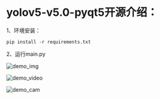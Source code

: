 # yolov5-v5.0-pyqt5开源介绍：



1、环境安装：

```
pip install -r requirements.txt
```

2、运行main.py


![demo_img](https://imgbed-niu.tkcraft.cn/typora-markdown/demo_img.png)

![demo_video](https://imgbed-niu.tkcraft.cn/typora-markdown/demo_video.png)

![demo_cam](https://imgbed-niu.tkcraft.cn/typora-markdown/demo_cam.png)

